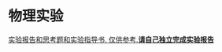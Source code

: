 # 物理实验

<a href="https://github.com/Cyberyzy/mathwiki.github.io/blob/gh-pages/2023Plab">实验报告和思考题和实验指导书, 仅供参考.<strong>请自己独立完成实验报告</strong></a>
